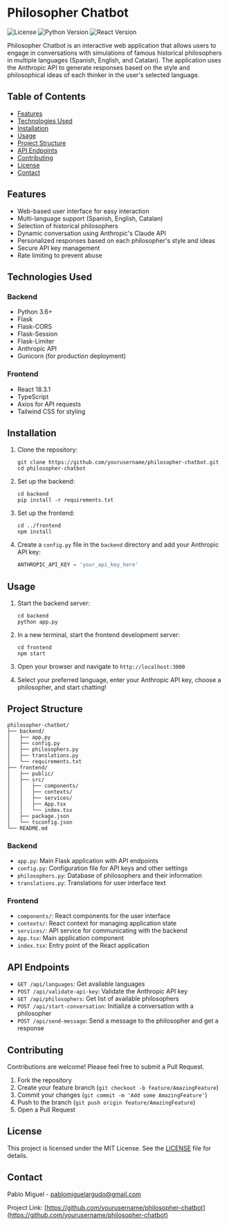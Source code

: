 # Philosopher Chatbot

![License](https://img.shields.io/badge/license-MIT-blue.svg)
![Python Version](https://img.shields.io/badge/python-3.6%2B-blue.svg)
![React Version](https://img.shields.io/badge/react-18.3.1-blue.svg)

Philosopher Chatbot is an interactive web application that allows users to engage in conversations with simulations of famous historical philosophers in multiple languages (Spanish, English, and Catalan). The application uses the Anthropic API to generate responses based on the style and philosophical ideas of each thinker in the user's selected language.

## Table of Contents

- [Features](#features)
- [Technologies Used](#technologies-used)
- [Installation](#installation)
- [Usage](#usage)
- [Project Structure](#project-structure)
- [API Endpoints](#api-endpoints)
- [Contributing](#contributing)
- [License](#license)
- [Contact](#contact)

## Features

- Web-based user interface for easy interaction
- Multi-language support (Spanish, English, Catalan)
- Selection of historical philosophers
- Dynamic conversation using Anthropic's Claude API
- Personalized responses based on each philosopher's style and ideas
- Secure API key management
- Rate limiting to prevent abuse

## Technologies Used

### Backend
- Python 3.6+
- Flask
- Flask-CORS
- Flask-Session
- Flask-Limiter
- Anthropic API
- Gunicorn (for production deployment)

### Frontend
- React 18.3.1
- TypeScript
- Axios for API requests
- Tailwind CSS for styling

## Installation

1. Clone the repository:
   ```
   git clone https://github.com/yourusername/philosopher-chatbot.git
   cd philosopher-chatbot
   ```

2. Set up the backend:
   ```
   cd backend
   pip install -r requirements.txt
   ```

3. Set up the frontend:
   ```
   cd ../frontend
   npm install
   ```

4. Create a `config.py` file in the `backend` directory and add your Anthropic API key:
   ```python
   ANTHROPIC_API_KEY = 'your_api_key_here'
   ```

## Usage

1. Start the backend server:
   ```
   cd backend
   python app.py
   ```

2. In a new terminal, start the frontend development server:
   ```
   cd frontend
   npm start
   ```

3. Open your browser and navigate to `http://localhost:3000`

4. Select your preferred language, enter your Anthropic API key, choose a philosopher, and start chatting!

## Project Structure

```
philosopher-chatbot/
├── backend/
│   ├── app.py
│   ├── config.py
│   ├── philosophers.py
│   ├── translations.py
│   └── requirements.txt
├── frontend/
│   ├── public/
│   ├── src/
│   │   ├── components/
│   │   ├── contexts/
│   │   ├── services/
│   │   ├── App.tsx
│   │   └── index.tsx
│   ├── package.json
│   └── tsconfig.json
└── README.md
```

### Backend

- `app.py`: Main Flask application with API endpoints
- `config.py`: Configuration file for API keys and other settings
- `philosophers.py`: Database of philosophers and their information
- `translations.py`: Translations for user interface text

### Frontend

- `components/`: React components for the user interface
- `contexts/`: React context for managing application state
- `services/`: API service for communicating with the backend
- `App.tsx`: Main application component
- `index.tsx`: Entry point of the React application

## API Endpoints

- `GET /api/languages`: Get available languages
- `POST /api/validate-api-key`: Validate the Anthropic API key
- `GET /api/philosophers`: Get list of available philosophers
- `POST /api/start-conversation`: Initialize a conversation with a philosopher
- `POST /api/send-message`: Send a message to the philosopher and get a response

## Contributing

Contributions are welcome! Please feel free to submit a Pull Request.

1. Fork the repository
2. Create your feature branch (`git checkout -b feature/AmazingFeature`)
3. Commit your changes (`git commit -m 'Add some AmazingFeature'`)
4. Push to the branch (`git push origin feature/AmazingFeature`)
5. Open a Pull Request

## License

This project is licensed under the MIT License. See the [LICENSE](LICENSE) file for details.

## Contact

Pablo Miguel - pablomiguelargudo@gmail.com

Project Link: [https://github.com/yourusername/philosopher-chatbot](https://github.com/yourusername/philosopher-chatbot)
